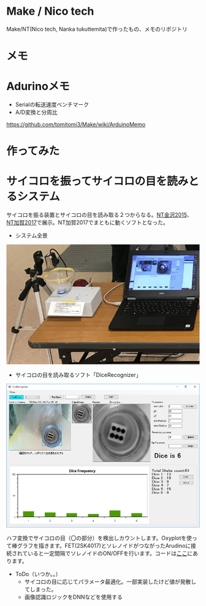 # Make / Nico tech
Make/NT(Nico tech, Nanka tukuttemita)で作ったもの、メモのリポジトリ

# メモ

# Adurinoメモ

* Serialの転送速度ベンチマーク
* A/D変換と分周比

https://github.com/tomitomi3/Make/wiki/ArduinoMemo

# 作ってみた

# サイコロを振ってサイコロの目を読みとるシステム

サイコロを振る装置とサイコロの目を読み取る２つからなる。[NT金沢2015](http://wiki.nicotech.jp/nico_tech/?NT%E9%87%91%E6%B2%A22015)、[NT加賀2017](http://wiki.nicotech.jp/nico_tech/index.php?NT%E5%8A%A0%E8%B3%802017)で展示。NT加賀2017でまともに動くソフトとなった。

* システム全景

![DiceRecogSystem](https://raw.githubusercontent.com/tomitomi3/Make/master/_img/ntkaga2017.jpg)

* サイコロの目を読み取るソフト「DiceRecognizer」

![Dice](https://raw.githubusercontent.com/tomitomi3/Make/master/_img/dicerecognizer_NTKaga2017.PNG)

ハフ変換でサイコロの目（〇の部分）を検出しカウントします。Oxyplotを使って棒グラフを描きます。FET(2SK4017)とソレノイドがつながったArudinoに接続されていると一定間隔でソレノイドのON/OFFを行います。コードは[ここ](https://github.com/tomitomi3/Make/tree/master/DiceRecognizer/ShootDice)にあります。

* ToDo（いつか。。）
  * サイコロの目に応じてパラメータ最適化。一部実装したけど値が発散してしまった。
  * 画像認識ロジックをDNNなどを使用する
